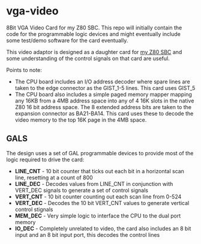 # vga-video
8Bit VGA Video Card for my Z80 SBC. This repo will initially contain the code for the programmable logic devices and might eventually include some test/demo software for the card eventually.

This video adaptor is designed as a daughter card for [my Z80 SBC](https://easyeda.com/peterw8102/simple-z80) and some understanding of the control signals on that card are useful.

Points to note:
+ The CPU board includes an I/O address decoder where spare lines are taken to the edge connector as the GIST_1-5 lines. This card uses GIST_5
+ The CPU board also includes a simple paged memory mapper mapping any 16KB from a 4MB address space into any of 4 16K slots in the native Z80 16 bit address space. The 8 extended address bits are taken to the expansion connector as BA21-BA14. This card uses these to decode the video memory to the top 16K page in the 4MB space.

## GALS
The design uses a set of GAL programmable devices to provide most of the logic required to drive the card:
+ **LINE_CNT** - 10 bit counter that ticks out each bit in a horizontal scan line, resetting at a count of 800
+ **LINE_DEC** - Decodes values from LINE_CNT in conjunction with VERT_DEC signals to generate a set of control signals
+ **VERT_CNT** - 10 bit counter counting out each scan line from 0-524
+ **VERT_DEC** - Decodes the 10 bit VERT_CNT values to generate vertical control stignals
+ **MEM_DEC** - Very simple logic to interface the CPU to the dual port memory
+ **IO_DEC** - Completely unrelated to video, the card also includes an 8 bit input and an 8 bit input port, this decodes the control lines


